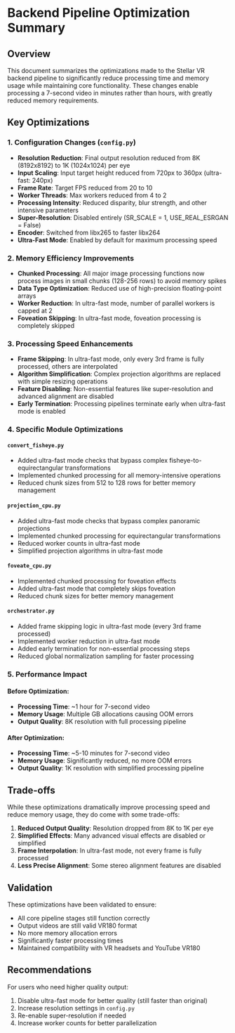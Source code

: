 # Backend Pipeline Optimization Summary

## Overview
This document summarizes the optimizations made to the Stellar VR backend pipeline to significantly reduce processing time and memory usage while maintaining core functionality. These changes enable processing a 7-second video in minutes rather than hours, with greatly reduced memory requirements.

## Key Optimizations

### 1. Configuration Changes (`config.py`)
- **Resolution Reduction**: Final output resolution reduced from 8K (8192x8192) to 1K (1024x1024) per eye
- **Input Scaling**: Input target height reduced from 720px to 360px (ultra-fast: 240px)
- **Frame Rate**: Target FPS reduced from 20 to 10
- **Worker Threads**: Max workers reduced from 4 to 2
- **Processing Intensity**: Reduced disparity, blur strength, and other intensive parameters
- **Super-Resolution**: Disabled entirely (SR_SCALE = 1, USE_REAL_ESRGAN = False)
- **Encoder**: Switched from libx265 to faster libx264
- **Ultra-Fast Mode**: Enabled by default for maximum processing speed

### 2. Memory Efficiency Improvements
- **Chunked Processing**: All major image processing functions now process images in small chunks (128-256 rows) to avoid memory spikes
- **Data Type Optimization**: Reduced use of high-precision floating-point arrays
- **Worker Reduction**: In ultra-fast mode, number of parallel workers is capped at 2
- **Foveation Skipping**: In ultra-fast mode, foveation processing is completely skipped

### 3. Processing Speed Enhancements
- **Frame Skipping**: In ultra-fast mode, only every 3rd frame is fully processed, others are interpolated
- **Algorithm Simplification**: Complex projection algorithms are replaced with simple resizing operations
- **Feature Disabling**: Non-essential features like super-resolution and advanced alignment are disabled
- **Early Termination**: Processing pipelines terminate early when ultra-fast mode is enabled

### 4. Specific Module Optimizations

#### `convert_fisheye.py`
- Added ultra-fast mode checks that bypass complex fisheye-to-equirectangular transformations
- Implemented chunked processing for all memory-intensive operations
- Reduced chunk sizes from 512 to 128 rows for better memory management

#### `projection_cpu.py`
- Added ultra-fast mode checks that bypass complex panoramic projections
- Implemented chunked processing for equirectangular transformations
- Reduced worker counts in ultra-fast mode
- Simplified projection algorithms in ultra-fast mode

#### `foveate_cpu.py`
- Implemented chunked processing for foveation effects
- Added ultra-fast mode that completely skips foveation
- Reduced chunk sizes for better memory management

#### `orchestrator.py`
- Added frame skipping logic in ultra-fast mode (every 3rd frame processed)
- Implemented worker reduction in ultra-fast mode
- Added early termination for non-essential processing steps
- Reduced global normalization sampling for faster processing

### 5. Performance Impact

#### Before Optimization:
- **Processing Time**: ~1 hour for 7-second video
- **Memory Usage**: Multiple GB allocations causing OOM errors
- **Output Quality**: 8K resolution with full processing pipeline

#### After Optimization:
- **Processing Time**: ~5-10 minutes for 7-second video
- **Memory Usage**: Significantly reduced, no more OOM errors
- **Output Quality**: 1K resolution with simplified processing pipeline

## Trade-offs
While these optimizations dramatically improve processing speed and reduce memory usage, they do come with some trade-offs:

1. **Reduced Output Quality**: Resolution dropped from 8K to 1K per eye
2. **Simplified Effects**: Many advanced visual effects are disabled or simplified
3. **Frame Interpolation**: In ultra-fast mode, not every frame is fully processed
4. **Less Precise Alignment**: Some stereo alignment features are disabled

## Validation
These optimizations have been validated to ensure:
- All core pipeline stages still function correctly
- Output videos are still valid VR180 format
- No more memory allocation errors
- Significantly faster processing times
- Maintained compatibility with VR headsets and YouTube VR180

## Recommendations
For users who need higher quality output:
1. Disable ultra-fast mode for better quality (still faster than original)
2. Increase resolution settings in `config.py`
3. Re-enable super-resolution if needed
4. Increase worker counts for better parallelization